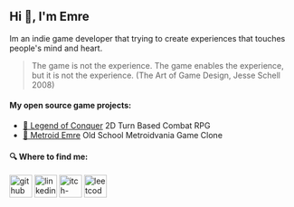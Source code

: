 ## Hi 👋, I'm Emre  
Im an indie game developer that trying to create experiences that touches people's mind and heart.  
> The game is not the experience. The game enables the experience, but it is not the experience. (The Art of Game Design, Jesse Schell 2008) 

#### My open source game projects:
- [👿 Legend of Conquer](https://github.com/emreunal2/Legend-of-Conquer) 2D Turn Based Combat RPG
- [👾 Metroid Emre](https://github.com/emreunal2/Metroidvania-Basics) Old School Metroidvania Game Clone  

#### 🔍 Where to find me:

[<img src='https://cdn.jsdelivr.net/npm/simple-icons@3.0.1/icons/github.svg' alt='github' height='40'>](https://github.com/emreunal2)  [<img src='https://cdn.jsdelivr.net/npm/simple-icons@3.0.1/icons/linkedin.svg' alt='linkedin' height='40'>](https://www.linkedin.com/in/https://www.linkedin.com/in/emre-%C3%BCnal-24468717a//)  [<img src='https://cdn.jsdelivr.net/npm/simple-icons@3.0.1/icons/itch-dot-io.svg' alt='itch-dot-io' height='40'>](https://emreunal.itch.io/)  [<img src='https://cdn.jsdelivr.net/npm/simple-icons@3.0.1/icons/leetcode.svg' alt='leetcode' height='40'>](https://leetcode.com/emreunal/)  
